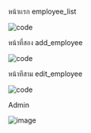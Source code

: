 หน้าเเรก employee_list 

![code](https://github.com/user-attachments/assets/b6ead0d2-a188-4b0c-a5fe-08f8c879657c)

หน้าที่สอง add_employee

![code](https://github.com/user-attachments/assets/076078e2-4eac-4a84-b1a2-63fae0b9c4f8)

หน้าทีสาม edit_employee

![code](https://github.com/user-attachments/assets/01b2051e-9a6d-4b4d-94e9-1037fc117515)

Admin

![image](https://github.com/user-attachments/assets/d813eb79-a6cc-4d79-a6ea-fd6407c30d74)
